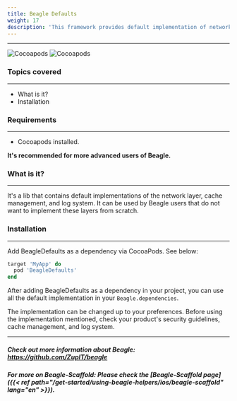 ```yaml
---
title: Beagle Defaults
weight: 17
description: 'This framework provides default implementation of network client, cache control and logger. That implementation is easily embedded and used in your Beagle project.'
---
```


---

![Cocoapods](https://img.shields.io/cocoapods/v/BeagleDefaults?label=Beagle-Defaults)
![Cocoapods](https://img.shields.io/cocoapods/v/Beagle?label=Beagle)

### Topics covered
<hr>

* What is it?
* Installation

### Requirements
<hr>

* Cocoapods installed.

**It's recommended for more advanced users of Beagle.**

### What is it?
<hr>

It's a lib that contains default implementations of the network layer, cache management, and log system. It can be used by Beagle users that do not want to implement these layers from scratch.


### Installation
<hr>

Add BeagleDefaults as a dependency via CocoaPods. See below: 

```ruby
target 'MyApp' do
  pod 'BeagleDefaults'
end
```

After adding BeagleDefaults as a dependency in your project, you can use all the default implementation in your `Beagle.dependencies`.

The implementation can be changed up to your preferences. 
Before using the implementation mentioned, check your product's security guidelines, cache management, and log system.

<hr>

##### Check out more information about Beagle: https://github.com/ZupIT/beagle
##### For more on Beagle-Scaffold: Please check the [Beagle-Scaffold page]({{< ref path="/get-started/using-beagle-helpers/ios/beagle-scaffold" lang="en" >}}).
